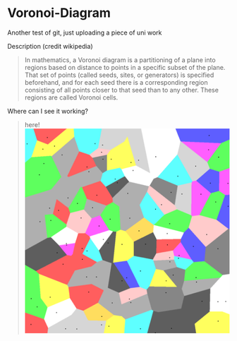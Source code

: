 # Voronoi-Diagram
Another test of git, just uploading a piece of uni work

Description (credit wikipedia)
>In mathematics, a Voronoi diagram is a partitioning of a plane into regions based on distance to points in a specific subset of the plane. That set of points (called seeds, sites, or generators) is specified beforehand, and for each seed there is a corresponding region consisting of all points closer to that seed than to any other. These regions are called Voronoi cells.

Where can I see it working?

>here!
![example Voronoi Diagram_Output](https://github.com/LewisFramps/Voronoi-Diagram/blob/master/b.png)
